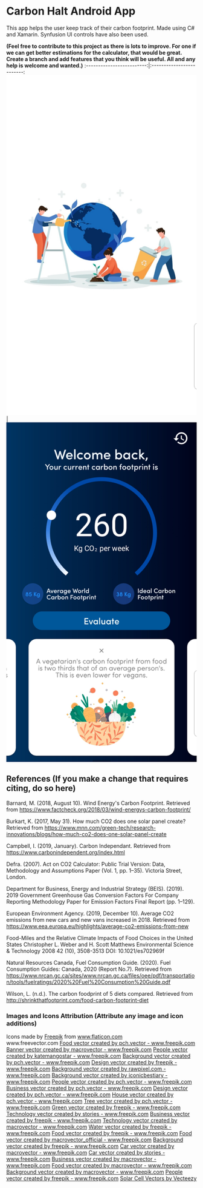# Carbon Halt Android App
This app helps the user keep track of their carbon footprint. Made using C# and Xamarin. Synfusion UI controls have also been used.

**(Feel free to contribute to this project as there is lots to improve. For one if we can get better estimations for the calculator, that would be great. Create a branch and add features that you think will be useful. All and any help is welcome and wanted.)**
:-------------------------:|:-------------------------:
![alt text](https://github.com/JimmyXelectroN/Carbon-Halt-Android-App/blob/master/Preview/1.jpg) |   ![alt text](https://github.com/JimmyXelectroN/Carbon-Halt-Android-App/blob/master/Preview/2.jpg)
## References (If you make a change that requires citing, do so here)

Barnard, M. (2018, August 10). Wind Energy's Carbon Footprint. Retrieved from https://www.factcheck.org/2018/03/wind-energys-carbon-footprint/

Burkart, K. (2017, May 31). How much CO2 does one solar panel create? Retrieved from https://www.mnn.com/green-tech/research-innovations/blogs/how-much-co2-does-one-solar-panel-create

Campbell, I. (2019, January). Carbon Independant. Retrieved from https://www.carbonindependent.org/index.html

Defra. (2007). Act on CO2 Calculator: Public Trial Version: Data, Methodology and Assumptions Paper (Vol. 1, pp. 1–35). Victoria Street, London.

Department for Business, Energy and Industrial Strategy (BEIS). (2019). 2019 Government Greenhouse Gas Conversion Factors For Company Reporting Methodology Paper for Emission Factors Final Report (pp. 1–129).

European Environment Agency. (2019, December 10). Average CO2 emissions from new cars and new vans increased in 2018. Retrieved from https://www.eea.europa.eu/highlights/average-co2-emissions-from-new

Food-Miles and the Relative Climate Impacts of Food Choices in the United States
Christopher L. Weber and H. Scott Matthews
Environmental Science & Technology 2008 42 (10), 3508-3513
DOI: 10.1021/es702969f

Natural Resources Canada, Fuel Consumption Guide. (2020). Fuel Consumption Guides: Canada, 2020 (Report No.7). Retrieved from https://www.nrcan.gc.ca/sites/www.nrcan.gc.ca/files/oee/pdf/transportation/tools/fuelratings/2020%20Fuel%20Consumption%20Guide.pdf

Wilson, L. (n.d.). The carbon foodprint of 5 diets compared. Retrieved from http://shrinkthatfootprint.com/food-carbon-footprint-diet

### Images and Icons Attribution (Attribute any image and icon additions)

<div>Icons made by <a href="https://www.flaticon.com/authors/freepik" title="Freepik">Freepik</a> from <a href="https://www.flaticon.com/" title="Flaticon">www.flaticon.com</a></div>
www.freevector.com
<a href="https://www.freepik.com/free-photos-vectors/food">Food vector created by pch.vector - www.freepik.com</a>
<a href="https://www.freepik.com/free-photos-vectors/banner">Banner vector created by macrovector - www.freepik.com</a>
<a href="https://www.freepik.com/free-photos-vectors/people">People vector created by katemangostar - www.freepik.com</a>
<a href="https://www.freepik.com/free-photos-vectors/background">Background vector created by pch.vector - www.freepik.com</a>
<a href="https://www.freepik.com/free-photos-vectors/design">Design vector created by freepik - www.freepik.com</a>
<a href="https://www.freepik.com/free-photos-vectors/background">Background vector created by rawpixel.com - www.freepik.com</a>
<a href="https://www.freepik.com/free-photos-vectors/background">Background vector created by iconicbestiary - www.freepik.com</a>
<a href="https://www.freepik.com/free-photos-vectors/people">People vector created by pch.vector - www.freepik.com</a>
<a href="https://www.freepik.com/free-photos-vectors/business">Business vector created by pch.vector - www.freepik.com</a>
<a href="https://www.freepik.com/free-photos-vectors/design">Design vector created by pch.vector - www.freepik.com</a>
<a href="https://www.freepik.com/free-photos-vectors/house">House vector created by pch.vector - www.freepik.com</a>
<a href="https://www.freepik.com/free-photos-vectors/tree">Tree vector created by pch.vector - www.freepik.com</a>
<a href="https://www.freepik.com/free-photos-vectors/green">Green vector created by freepik - www.freepik.com</a>
<a href="https://www.freepik.com/free-photos-vectors/technology">Technology vector created by stories - www.freepik.com</a>
<a href="https://www.freepik.com/free-photos-vectors/business">Business vector created by freepik - www.freepik.com</a>
<a href="https://www.freepik.com/free-photos-vectors/technology">Technology vector created by macrovector - www.freepik.com</a>
<a href="https://www.freepik.com/free-photos-vectors/water">Water vector created by freepik - www.freepik.com</a>
<a href="https://www.freepik.com/free-photos-vectors/food">Food vector created by freepik - www.freepik.com</a>
<a href="https://www.freepik.com/free-photos-vectors/food">Food vector created by macrovector_official - www.freepik.com</a>
<a href="https://www.freepik.com/free-photos-vectors/background">Background vector created by freepik - www.freepik.com</a>
<a href="https://www.freepik.com/free-photos-vectors/car">Car vector created by macrovector - www.freepik.com</a>
<a href="https://www.freepik.com/free-photos-vectors/car">Car vector created by stories - www.freepik.com</a>
<a href="https://www.freepik.com/free-photos-vectors/business">Business vector created by macrovector - www.freepik.com</a>
<a href="https://www.freepik.com/free-photos-vectors/food">Food vector created by macrovector - www.freepik.com</a>
<a href="https://www.freepik.com/free-photos-vectors/background">Background vector created by macrovector - www.freepik.com</a>
<a href="https://www.freepik.com/free-photos-vectors/people">People vector created by freepik - www.freepik.com</a>
<a href="https://www.vecteezy.com/free-vector/solar-cell">Solar Cell Vectors by Vecteezy</a>
